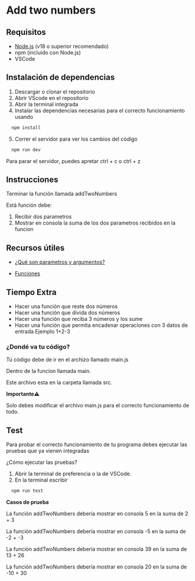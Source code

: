 # Add two numbers

## Requisitos

- [Node.js](https://nodejs.org/) (v18 o superior recomendado)
- npm (incluido con Node.js)
- VSCode

## Instalación de dependencias 

1. Descargar o clonar el repositorio
2. Abrir VScode en el repositorio 
3. Abrir la terminal integrada 
4. Instalar las dependencias necesarias para el correcto funcionamiento usando
```bash
  npm install
```
5. Correr el servidor para ver los cambios del código
```bash
  npm run dev
```
Para parar el servidor, puedes apretar ctrl +  c o ctrl + z

## Instrucciones

Terminar la función llamada addTwoNumbers

Está función debe:

1. Recibir dos parametros
2. Mostrar en consola la suma de los dos parametros recibidos en la funcion

## Recursos útiles

- [¿Qué son parametros y argumentos?](https://www.freecodecamp.org/news/what-is-the-difference-between-parameters-and-arguments-in-javascript/)

- [Funciones](https://developer.mozilla.org/es/docs/Web/JavaScript/Guide/Functions)

## Tiempo Extra

- Hacer una función que reste dos números
- Hacer una función que divida dos números
- Hacer una función que reciba 3 números y los sume
- Hacer una función que permita encadenar operaciones con 3 datos de entrada
  Ejemplo 1+2-3

### ¿Dondé va tu código?

Tú código debe de ir en el archizo llamado main.js

Dentro de la funcion llamada main.

Este archivo esta en la carpeta llamada src.

**Importante⚠️**

Solo debes modificar el archivo main.js para el correcto funcionamiento de todo.

## Test
Para probar el correcto funcionamiento de tu programa debes ejecutar las pruebas que ya vienen integradas

¿Cómo ejecutar las pruebas?

1. Abrir la terminal de preferencia o la de VSCode.
2. En la terminal escribir 
```bash
  npm run test
```
**Casos de prueba**

La función addTwoNumbers debería mostrar en consola 5 en la suma de 2 + 3

La función addTwoNumbers debería mostrar en consola -5 en la suma de -2 + -3

La función addTwoNumbers debería mostrar en consola 39 en la suma de 13 + 26

La función addTwoNumbers debería mostrar en consola 20 en la suma de -10 + 30